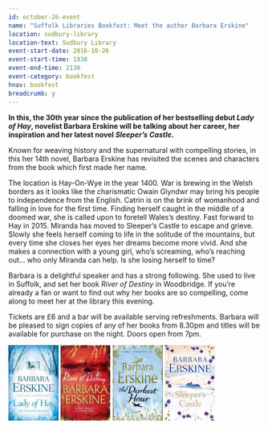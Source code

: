 ```yaml
---
id: october-26-event
name: "Suffolk Libraries Bookfest: Meet the author Barbara Erskine"
location: sudbury-library
location-text: Sudbury Library
event-start-date: 2016-10-26
event-start-time: 1930
event-end-time: 2130
event-category: bookfest
hnav: bookfest
breadcrumb: y
---
```

**In this, the 30th year since the publication of her bestselling debut <cite>Lady of Hay</cite>, novelist Barbara Erskine will be talking about her career, her inspiration and her latest novel <cite>Sleeper’s Castle</cite>.**

Known for weaving history and the supernatural with compelling stories, in this her 14th novel, Barbara Erskine has revisited the scenes and characters from the book which first made her name.

The location is Hay-On-Wye in the year 1400. War is brewing in the Welsh borders as it looks like the charismatic Owain Glyndwr may bring his people to independence from the English. Catrin is on the brink of womanhood and falling in love for the first time. Finding herself caught in the middle of a doomed war, she is called upon to foretell Wales’s destiny.
Fast forward to Hay in 2015. Miranda has moved to Sleeper’s Castle to escape and grieve. Slowly she feels herself coming to life in the solitude of the mountains, but every time she closes her eyes her dreams become more vivid. And she makes a connection with a young girl, who’s screaming, who’s reaching out… who only Miranda can help. Is she losing herself to time?

Barbara is a delightful speaker and has a strong following. She used to live in Suffolk, and set her book <cite>River of Destiny</cite> in Woodbridge. If you’re already a fan or want to find out why her books are so compelling, come along to meet her at the library this evening.

Tickets are £6 and a bar will be available serving refreshments. Barbara will be pleased to sign copies of any of her books from 8.30pm and titles will be available for purchase on the night. Doors open from 7pm.

<img src="/images/article/barbara-erskine-lady-of-hay.jpg" alt="Lady of Hay" class="{% include /c/img-float-left.html %}" />
<img src="/images/article/barbara-erskine-river-of-destiny.jpg" alt="River of Destiny" class="{% include /c/img-float-left.html %}" />
<img src="/images/article/barbara-erskine-the-darkest-hour.jpg" alt="The Darkest Hour" class="{% include /c/img-float-left.html %}" />
<img src="/images/article/barbara-erskine-sleepers-castle.jpg" alt="Sleeper's castle" class="{% include /c/img-float-left.html %}" />
